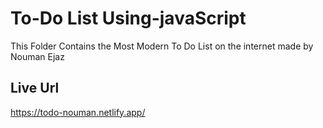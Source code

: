 # To-Do List Using-javaScript
This Folder Contains the Most Modern To Do List on the internet made by Nouman Ejaz 


## Live Url
https://todo-nouman.netlify.app/
